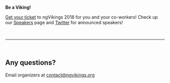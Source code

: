**Be a Viking!**

[Get your ticket](https://ti.to/ngvikings/2018) to ngVikings 2018 for you and your co-workers! Check up our [Speakers](/speakers/) page and <a href="https://twitter.com/ngvikingsconf">Twitter</a> for announced speakers!

<link rel="stylesheet" type="text/css" href='https://css.tito.io/v1.1' />
<script src='https://js.tito.io/v1' async></script>
<tito-widget event="ngvikings/2018"></tito-widget>


&nbsp;
* * *
&nbsp;

## Any questions?
Email organizers at [contact@ngvikings.org](mailto:contact@ngvikings.org)